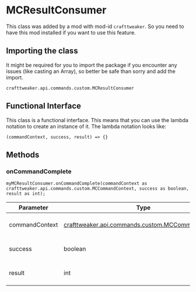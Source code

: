 # MCResultConsumer

This class was added by a mod with mod-id `crafttweaker`. So you need to have this mod installed if you want to use this feature.

## Importing the class
It might be required for you to import the package if you encounter any issues (like casting an Array), so better be safe than sorry and add the import.  
```zenscript
crafttweaker.api.commands.custom.MCResultConsumer
```

## Functional Interface

This class is a functional interface. This means that you can use the lambda notation to create an instance of it.
The lambda notation looks like: 
```zenscript
(commandContext, success, result) => {}
```
## Methods
### onCommandComplete

```zenscript
myMCResultConsumer.onCommandComplete(commandContext as crafttweaker.api.commands.custom.MCCommandContext, success as boolean, result as int);
```

| Parameter | Type | Description |
|-----------|------|-------------|
| commandContext | [crafttweaker.api.commands.custom.MCCommandContext](/vanilla/api/commands/custom/MCCommandContext) | No description provided |
| success | boolean | No description provided |
| result | int | No description provided |



